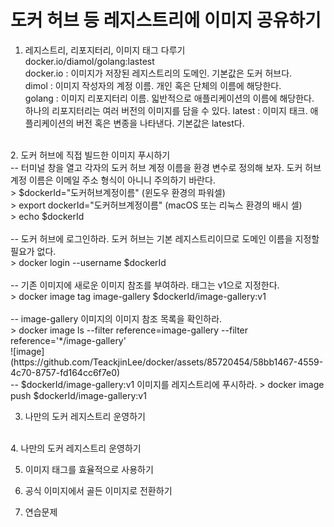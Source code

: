 # 도커 허브 등 레지스트리에 이미지 공유하기

1. 레지스트리, 리포지터리, 이미지 태그 다루기<br>
  docker.io/diamol/golang:lastest<br>
  docker.io : 이미지가 저장된 레지스트리의 도메인. 기본값은 도커 허브다.<br>
  dimol : 이미지 작성자의 계정 이름. 개인 혹은 단체의 이름에 해당한다.<br>
  golang : 이미지 리포지터리 이름. 읿반적으로 애플리케이션의 이름에 해당한다.<br>
           하나의 리포지터리는 여러 버전의 이미지를 담을 수 있다.
  latest : 이미지 태크. 애플리케이션의 버전 혹은 변종을 나타낸다. 기본값은 latest다.<br>
<br>
2. 도커 허브에 직접 빌드한 이미지 푸시하기<br>
  -- 터미널 창을 열고 각자의 도커 허브 계정 이름을 환경 변수로 정의해 보자. 도커 허브 계정 이름은 이메일 주소 형식이 아니니 주의하기 바란다.<br>
  > $dockerId="도커허브계정이름" (윈도우 환경의 파워셀)<br>
  > export dockerId="도커허브계정이름" (macOS 또는 리눅스 환경의 배시 셀)<br>
  > echo $dockerId<br>
  <br>
  -- 도커 허브에 로그인하라. 도커 허브는 기본 레지스트리이므로 도메인 이름을 지정할 필요가 없다.<br>
  > docker login --username $dockerId<br>
  <br>
  -- 기존 이미지에 새로운 이미지 참조를 부여하라. 태그는 v1으로 지정한다.<br>
  > docker image tag image-gallery $dockerId/image-gallery:v1<br>
  <br>
  -- image-gallery 이미지의 이미지 참조 목록을 확인하라.<br>
  > docker image ls --filter reference=image-gallery --filter reference='*/image-gallery'<br>
  ![image](https://github.com/TeackjinLee/docker/assets/85720454/58bb1467-4559-4c70-8757-fd164cc6f7e0)
  <br>
  -- $dockerId/image-gallery:v1 이미지를 레지스트리에 푸시하라.
  > docker image push $dockerId/image-gallery:v1
  
  
3. 나만의 도커 레지스트리 운영하기<br>
  
<br>
4. 나만의 도커 레지스트리 운영하기<br>

5. 이미지 태그를 효율적으로 사용하기<br>

6. 공식 이미지에서 골든 이미지로 전환하기<br>

7. 연습문제<br>

